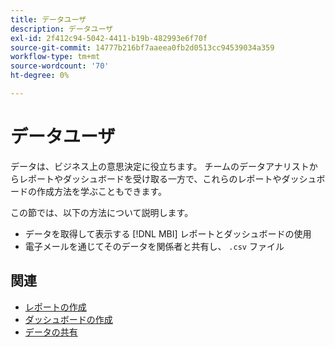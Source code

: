 ```yaml
---
title: データユーザ
description: データユーザ
exl-id: 2f412c94-5042-4411-b19b-482993e6f70f
source-git-commit: 14777b216bf7aaeea0fb2d0513cc94539034a359
workflow-type: tm+mt
source-wordcount: '70'
ht-degree: 0%

---
```


# データユーザ

データは、ビジネス上の意思決定に役立ちます。 チームのデータアナリストからレポートやダッシュボードを受け取る一方で、これらのレポートやダッシュボードの作成方法を学ぶこともできます。

この節では、以下の方法について説明します。
* データを取得して表示する [!DNL MBI] レポートとダッシュボードの使用
* 電子メールを通じてそのデータを関係者と共有し、 `.csv` ファイル

## 関連

* [レポートの作成](../mbi/data-user/reports/rpt-fundamentals.md)
* [ダッシュボードの作成](../mbi/data-user/dashboards/ess-dashboards.md)
* [データの共有](../mbi/data-user/export-data/share-data.md)
